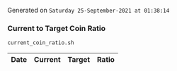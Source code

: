 Generated on `Saturday 25-September-2021 at 01:38:14`

### Current to Target Coin Ratio
`current_coin_ratio.sh`

Date|Current|Target|Ratio
---|---|---|---
